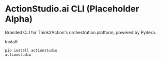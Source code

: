 # ActionStudio.ai CLI (Placeholder Alpha)

Branded CLI for Think2Action's orchestration platform, powered by Pydera.

Install:
```
pip install actionstudio
actionstudio
```